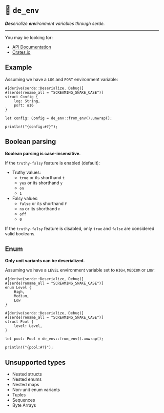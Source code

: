 # 🦀 `de_env`

_**De**serialize **env**ironment variables through serde._

---

You may be looking for:

- [API Documentation](https://docs.rs/de_env)
- [Crates.io](https://crates.io/crates/de_env)

## Example

Assuming we have a `LOG` and `PORT` environment variable:

```rust,no_run
#[derive(serde::Deserialize, Debug)]
#[serde(rename_all = "SCREAMING_SNAKE_CASE")]
struct Config {
    log: String,
    port: u16
}

let config: Config = de_env::from_env().unwrap();

println!("{config:#?}");
```

## Boolean parsing

**Boolean parsing is case-insensitive.**

If the `truthy-falsy` feature is enabled (default):

- Truthy values:
  - `true` or its shorthand `t`
  - `yes` or its shorthand `y`
  - `on`
  - `1`
- Falsy values:
  - `false` or its shorthand `f`
  - `no` or its shorthand `n`
  - `off`
  - `0`

If the `truthy-falsy` feature is disabled, only `true` and `false` are
considered valid booleans.

## Enum

**Only unit variants can be deserialized.**

Assuming we have a `LEVEL` environment variable set to `HIGH`, `MEDIUM` or
`LOW`:

```rust,no_run
#[derive(serde::Deserialize, Debug)]
#[serde(rename_all = "SCREAMING_SNAKE_CASE")]
enum Level {
    High,
    Medium,
    Low
}

#[derive(serde::Deserialize, Debug)]
#[serde(rename_all = "SCREAMING_SNAKE_CASE")]
struct Pool {
    level: Level,
}

let pool: Pool = de_env::from_env().unwrap();

println!("{pool:#?}");
```

## Unsupported types

- Nested structs
- Nested enums
- Nested maps
- Non-unit enum variants
- Tuples
- Sequences
- Byte Arrays
